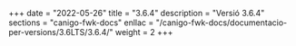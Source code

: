 +++
date        = "2022-05-26"
title       = "3.6.4"
description = "Versió 3.6.4"
sections    = "canigo-fwk-docs"
enllac		= "/canigo-fwk-docs/documentacio-per-versions/3.6LTS/3.6.4/"
weight		= 2
+++
